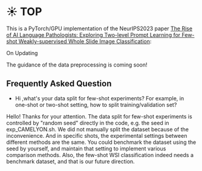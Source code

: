 # :sunny: TOP
This is a PyTorch/GPU implementation of the NeurIPS2023 paper [The Rise of AI Language Pathologists: Exploring Two-level Prompt Learning for Few-shot Weakly-supervised Whole Slide Image Classification](https://arxiv.org/abs/2305.17891):

On Updating

The guidance of the data preprocessing is coming soon!

## Frequently Asked Question
* Hi ,what's your data split for few-shot experiments? For example, in one-shot or two-shot setting, how to split training/validation set?

Hello! Thanks for your attention. The data split for few-shot experiments is controlled by "random seed" directly in the code, e.g. the seed in exp_CAMELYON.sh. We did not manually split the dataset because of the inconvenience. And in specific shots, the experimental settings between different methods are the same. You could benchmark the dataset using the seed by yourself, and maintain that setting to implement various comparison methods. Also, the few-shot WSI classification indeed needs a benchmark dataset, and that is our future direction.
